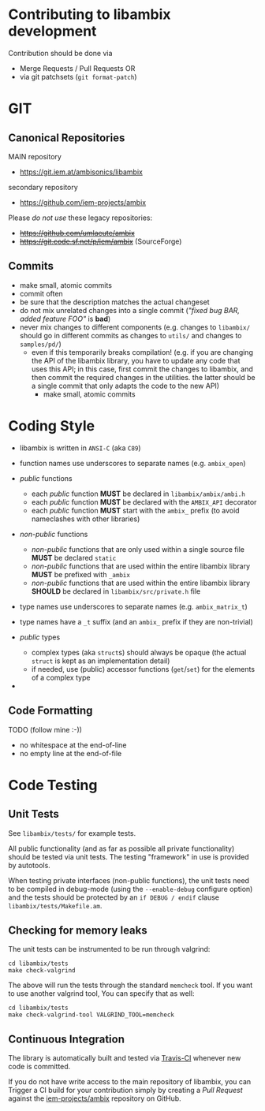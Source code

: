 Contributing to libambix development
====================================

Contribution should be done via
- Merge Requests / Pull Requests
OR
- via git patchsets (`git format-patch`)

# GIT

## Canonical Repositories

MAIN repository
- https://git.iem.at/ambisonics/libambix

secondary repository
- https://github.com/iem-projects/ambix

Please *do not use* these legacy repositories:
- ~~https://github.com/umlaeute/ambix~~
- ~~https://git.code.sf.net/p/iem/ambix~~ (SourceForge)

## Commits

- make small, atomic commits
- commit often
- be sure that the description matches the actual changeset
- do not mix unrelated changes into a single commit (*"fixed bug BAR, added
  feature FOO"* is **bad**)
- never mix changes to different components
  (e.g. changes to `libambix/` should go in different commits as changes to `utils/`
  and changes to `samples/pd/`)
  - even if this temporarily breaks compilation! (e.g. if you are changing the
    API of the libambix library, you have to update any code that uses this API;
    in this case, first commit the changes to libambix, and then commit the
    required changes in the utilities. the latter should be a single commit that
    only adapts the code to the new API)
	- make small, atomic commits

# Coding Style

- libambix is written in `ANSI-C` (aka `C89`)

- function names use underscores to separate names (e.g. `ambix_open`)
- *public* functions
  - each *public* function **MUST** be declared in `libambix/ambix/ambi.h`
  - each *public* function **MUST** be declared with the `AMBIX_API` decorator
  - each *public* function **MUST** start with the `ambix_` prefix (to avoid nameclashes with other libraries)
- *non-public* functions
  - *non-public* functions that are only used within a single source file **MUST** be declared `static`
  - *non-public* functions that are used within the entire libambix library **MUST** be prefixed with `_ambix`
  - *non-public* functions that are used within the entire libambix library **SHOULD** be declared in `libambix/src/private.h` file

- type names use underscores to separate names (e.g. `ambix_matrix_t`)
- type names have a `_t` suffix (and an `ambix_` prefix if they are non-trivial)
- *public* types
  - complex types (aka `struct`s) should always be opaque (the actual `struct` is kept as an implementation detail)
  - if needed, use (public) accessor functions (`get`/`set`) for the elements of a complex type

-

## Code Formatting

TODO (follow mine :-))
- no whitespace at the end-of-line
- no empty line at the end-of-file


# Code Testing

## Unit Tests

See `libambix/tests/` for example tests.

All public functionality (and as far as possible all private functionality)
should be tested via unit tests.
The testing "framework" in use is provided by autotools.

When testing private interfaces (non-public functions), the unit tests
need to be compiled in debug-mode (using the `--enable-debug` configure option)
and the tests should be protected by an `if DEBUG / endif` clause
`libambix/tests/Makefile.am`.

## Checking for memory leaks
The unit tests can be instrumented to be run through valgrind:

    cd libambix/tests
    make check-valgrind

The above will run the tests through the standard `memcheck` tool.
If you want to use another valgrind tool, You can specify that as well:

    cd libambix/tests
    make check-valgrind-tool VALGRIND_TOOL=memcheck

## Continuous Integration
The library is automatically built and tested via
[Travis-CI](https://travis-ci.org/iem-projects/ambix) whenever new code is
committed.

If you do not have write access to the main repository of libambix, you can
Trigger a CI build for your contribution simply by creating a *Pull Request*
against the [iem-projects/ambix](https://github.com/iem-projects/ambix)
repository on GitHub.
